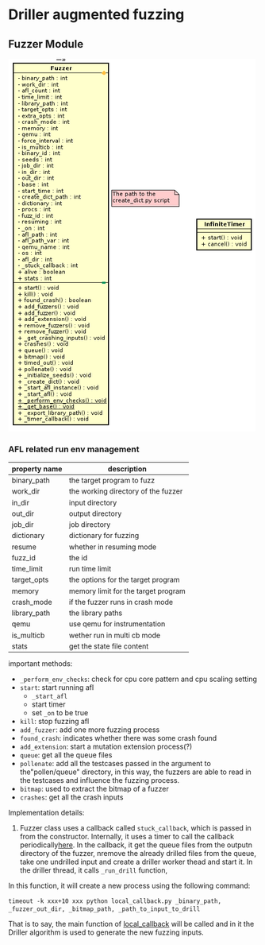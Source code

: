 # Driller augmented fuzzing


## Fuzzer Module

![Class Diagram of Fuzzer](./Fuzzer_class.png)

### AFL related run env management

| property name | description |
| --------------|-------------|
| binary\_path  | the target program to fuzz |
| work\_dir     | the working directory of the fuzzer |
| in\_dir       | input directory |
| out\_dir      | output directory |
| job\_dir      | job directory    |
| dictionary    | dictionary for fuzzing |
| resume        | whether in resuming mode |
|fuzz\_id       | the id|
| time\_limit   | run time limit |
| target\_opts  | the options for the target program |
| memory        | memory limit for the target program |
| crash\_mode   | if the fuzzer runs in crash mode |
| library\_path | the library paths |
| qemu          | use qemu for instrumentation |
| is\_multicb   | wether run in multi cb mode |
| stats         | get the state file content |

important methods:
- `_perform_env_checks`: check for cpu core pattern and cpu scaling setting
- `start`: start running afl
  - `_start_afl`
  - start timer
  - set `_on` to be true
- `kill`: stop fuzzing afl
- `add_fuzzer`: add one more fuzzing process
- `found_crash`: indicates whether there was some crash found
- `add_extension`:  start a mutation extension process(?)
- `queue`: get all the queue files
- `pollenate`: add all the testcases passed in the argument to the"pollen/queue"
   directory, in this way, the fuzzers are able to read in the testcases and
   influence the fuzzing process.
- `bitmap`: used to extract the bitmap of a fuzzer
- `crashes`: get all the crash inputs


Implementation details:

1. Fuzzer class uses a callback called `stuck_callback`, which is passed in from
the constructor. Internally, it uses a timer to call the callback
periodically[here](https://hexdump.cs.purdue.edu/source/xref/fuzzer/fuzzer/fuzzer.py#650).
In the callback, it get the queue files from the outputn directory of the fuzzer,
nremove the already drilled files from the queue, take one undrilled input and create a
driller worker thead and start it. In the driller thread, it calls `_run_drill` function,

In this function, it will create a new process using the following command:

```
timeout -k xxx+10 xxx python local_callback.py _binary_path, _fuzzer_out_dir, _bitmap_path, _path_to_input_to_drill
```
That is to say, the main function of [local_callback](https://hexdump.cs.purdue.edu/source/xref/driller/driller/local_callback.py)
will be called and in it the Driller algorithm is used to generate the new fuzzing inputs.

